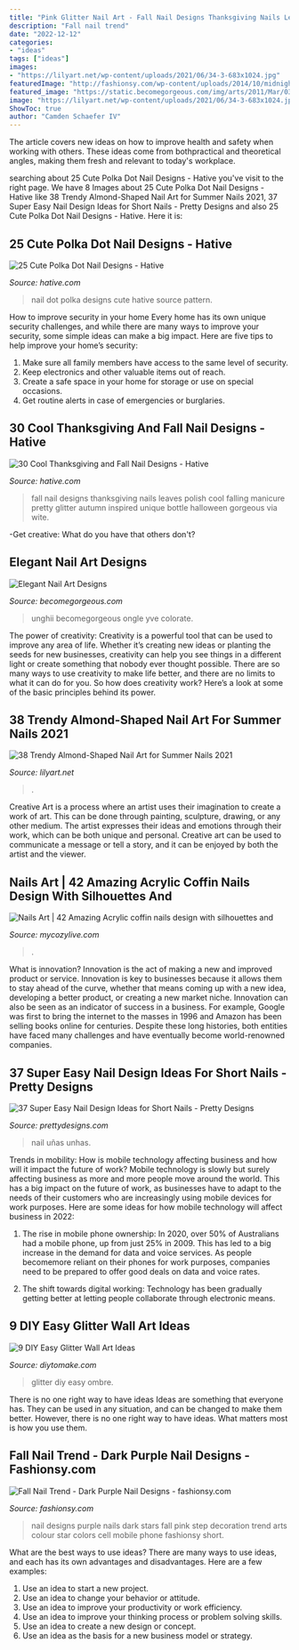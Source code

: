 ```yaml
---
title: "Pink Glitter Nail Art - Fall Nail Designs Thanksgiving Nails Leaves Polish Cool Falling Manicure Pretty Glitter Autumn Inspired Unique Bottle Halloween Gorgeous Via Wite"
description: "Fall nail trend"
date: "2022-12-12"
categories:
- "ideas"
tags: ["ideas"]
images:
- "https://lilyart.net/wp-content/uploads/2021/06/34-3-683x1024.jpg"
featuredImage: "http://fashionsy.com/wp-content/uploads/2014/10/midnight-starry-nails-630x654.jpg"
featured_image: "https://static.becomegorgeous.com/img/arts/2011/Mar/03/3955/2nail_art_designs_2011-2.jpg"
image: "https://lilyart.net/wp-content/uploads/2021/06/34-3-683x1024.jpg"
ShowToc: true
author: "Camden Schaefer IV"
---
```



The article covers new ideas on how to improve health and safety when working with others. These ideas come from bothpractical and theoretical angles, making them fresh and relevant to today's workplace.

	

		
searching about 25 Cute Polka Dot Nail Designs - Hative you've visit to the right page. We have 8 Images about 25 Cute Polka Dot Nail Designs - Hative like 38 Trendy Almond-Shaped Nail Art for Summer Nails 2021, 37 Super Easy Nail Design Ideas for Short Nails - Pretty Designs and also 25 Cute Polka Dot Nail Designs - Hative. Here it is:
		
    
## 25 Cute Polka Dot Nail Designs - Hative

<img loading=lazy src="https://hative.com/wp-content/uploads/2014/11/polka-dot-nail-designs/5-cute-polka-dot-nail-designs.jpg" onerror="this.onerror=null;this.src='https://tse3.mm.bing.net/th?id=OIP.OOpwvC8pZ2fylsMZ0FPOIAHaH7&amp;pid=15.1';" alt="25 Cute Polka Dot Nail Designs - Hative">

_Source: hative.com_

>nail dot polka designs cute hative source pattern. 

	

How to improve security in your home
Every home has its own unique security challenges, and while there are many ways to improve your security, some simple ideas can make a big impact. Here are five tips to help improve your home’s security:
1. Make sure all family members have access to the same level of security.
2. Keep electronics and other valuable items out of reach.
3. Create a safe space in your home for storage or use on special occasions.
4. Get routine alerts in case of emergencies or burglaries.

    
## 30 Cool Thanksgiving And Fall Nail Designs - Hative

<img loading=lazy src="https://hative.com/wp-content/uploads/2014/11/thanksgiving-nail-designs/18-thanksgiving-and-fall-nail-designs.jpg" onerror="this.onerror=null;this.src='https://tse4.mm.bing.net/th?id=OIP.bpSNyEQWzOt7rDfGBEKYhQHaKx&amp;pid=15.1';" alt="30 Cool Thanksgiving and Fall Nail Designs - Hative">

_Source: hative.com_

>fall nail designs thanksgiving nails leaves polish cool falling manicure pretty glitter autumn inspired unique bottle halloween gorgeous via wite. 

	

-Get creative: What do you have that others don't?

    
## Elegant Nail Art Designs

<img loading=lazy src="https://static.becomegorgeous.com/img/arts/2011/Mar/03/3955/2nail_art_designs_2011-2.jpg" onerror="this.onerror=null;this.src='https://tse2.mm.bing.net/th?id=OIP.2cIAJlqC38CqqjUUfTIYrQHaJ4&amp;pid=15.1';" alt="Elegant Nail Art Designs">

_Source: becomegorgeous.com_

>unghii becomegorgeous ongle yve colorate. 

	

The power of creativity:
Creativity is a powerful tool that can be used to improve any area of life. Whether it’s creating new ideas or planting the seeds for new businesses, creativity can help you see things in a different light or create something that nobody ever thought possible. There are so many ways to use creativity to make life better, and there are no limits to what it can do for you. So how does creativity work? Here’s a look at some of the basic principles behind its power.

    
## 38 Trendy Almond-Shaped Nail Art For Summer Nails 2021

<img loading=lazy src="https://lilyart.net/wp-content/uploads/2021/06/34-3-683x1024.jpg" onerror="this.onerror=null;this.src='https://tse2.mm.bing.net/th?id=OIP.vHKKqYsU6nXW52CXtGTwDwHaLG&amp;pid=15.1';" alt="38 Trendy Almond-Shaped Nail Art for Summer Nails 2021">

_Source: lilyart.net_

>. 

	

Creative Art is a process where an artist uses their imagination to create a work of art. This can be done through painting, sculpture, drawing, or any other medium. The artist expresses their ideas and emotions through their work, which can be both unique and personal. Creative art can be used to communicate a message or tell a story, and it can be enjoyed by both the artist and the viewer.

    
## Nails Art | 42 Amazing Acrylic Coffin Nails Design With Silhouettes And

<img loading=lazy src="https://mycozylive.com/wp-content/uploads/2021/02/16-10.jpg" onerror="this.onerror=null;this.src='https://tse2.mm.bing.net/th?id=OIP.2oInaMydtUBRkJWFRNXDTwHaLD&amp;pid=15.1';" alt="Nails Art | 42 Amazing Acrylic coffin nails design with silhouettes and">

_Source: mycozylive.com_

>. 

	

What is innovation?
Innovation is the act of making a new and improved product or service. Innovation is key to businesses because it allows them to stay ahead of the curve, whether that means coming up with a new idea, developing a better product, or creating a new market niche. Innovation can also be seen as an indicator of success in a business. For example, Google was first to bring the internet to the masses in 1996 and Amazon has been selling books online for centuries. Despite these long histories, both entities have faced many challenges and have eventually become world-renowned companies.

    
## 37 Super Easy Nail Design Ideas For Short Nails - Pretty Designs

<img loading=lazy src="https://www.prettydesigns.com/wp-content/uploads/2017/12/37-super-easy-nail-design-ideas-for-short-nails-25.jpg" onerror="this.onerror=null;this.src='https://tse3.mm.bing.net/th?id=OIP.H6M3tijI0yQq-jIb1vE1TgHaHa&amp;pid=15.1';" alt="37 Super Easy Nail Design Ideas for Short Nails - Pretty Designs">

_Source: prettydesigns.com_

>nail uñas unhas. 

	

Trends in mobility: How is mobile technology affecting business and how will it impact the future of work?
Mobile technology is slowly but surely affecting business as more and more people move around the world. This has a big impact on the future of work, as businesses have to adapt to the needs of their customers who are increasingly using mobile devices for work purposes. Here are some ideas for how mobile technology will affect business in 2022:
1) The rise in mobile phone ownership: In 2020, over 50% of Australians had a mobile phone, up from just 25% in 2009. This has led to a big increase in the demand for data and voice services. As people becomemore reliant on their phones for work purposes, companies need to be prepared to offer good deals on data and voice rates.

2) The shift towards digital working: Technology has been gradually getting better at letting people collaborate through electronic means.

    
## 9 DIY Easy Glitter Wall Art Ideas

<img loading=lazy src="https://www.diytomake.com/wp-content/uploads/2015/09/Ombre-Glitter-Wall-Art.jpg" onerror="this.onerror=null;this.src='https://tse4.mm.bing.net/th?id=OIP.WpCV-ipjPbJlqN5_FS0X9gHaJ6&amp;pid=15.1';" alt="9 DIY Easy Glitter Wall Art Ideas">

_Source: diytomake.com_

>glitter diy easy ombre. 

	

There is no one right way to have ideas
Ideas are something that everyone has. They can be used in any situation, and can be changed to make them better. However, there is no one right way to have ideas. What matters most is how you use them.

    
## Fall Nail Trend - Dark Purple Nail Designs - Fashionsy.com

<img loading=lazy src="http://fashionsy.com/wp-content/uploads/2014/10/midnight-starry-nails-630x654.jpg" onerror="this.onerror=null;this.src='https://tse1.mm.bing.net/th?id=OIP.whXdqLA9TDEsfAGrWllOQQHaHs&amp;pid=15.1';" alt="Fall Nail Trend - Dark Purple Nail Designs - fashionsy.com">

_Source: fashionsy.com_

>nail designs purple nails dark stars fall pink step decoration trend arts colour star colors cell mobile phone fashionsy short. 

	

What are the best ways to use ideas?
There are many ways to use ideas, and each has its own advantages and disadvantages. Here are a few examples: 
1. Use an idea to start a new project. 
2. Use an idea to change your behavior or attitude. 
3. Use an idea to improve your productivity or work efficiency. 
4. Use an idea to improve your thinking process or problem solving skills. 
5. Use an idea to create a new design or concept. 
6. Use an idea as the basis for a new business model or strategy.

